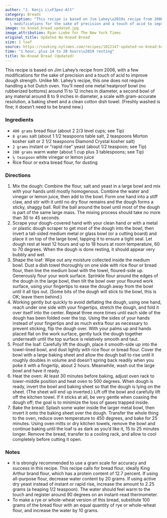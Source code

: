 ```yaml
---
author: "J. Kenji L\xF3pez-Alt"
category: Breads
description: "This recipe is based on Jim Lahey\u2019s recipe from 2006, with a few\
  \ modifications for the sake of precision and a touch of acid to improve dough strength."
image: no_knead_bread_updated.jpg
image_attribution: Ryan Liebe for The New York Times
original_title: Updated No-Knead Bread
size: 1 loaf
source: https://cooking.nytimes.com/recipes/1022147-updated-no-knead-breadundefined
time: "1 hour, plus 14 to 20 hours\u2019 resting"
title: No-Knead Bread (Updated)
---
```

This recipe is based on Jim Lahey’s recipe from 2006, with a few modifications for the sake of precision and a touch of acid to improve dough strength. Unlike Mr. Lahey’s recipe, this one does not require handling a hot Dutch oven. You’ll need one metal heatproof bowl (no rubberized bottoms) around 11 to 12 inches in diameter, a second bowl of any material around 8 to 9 inches in diameter, a scale with gram-accurate resolution, a baking sheet and a clean cotton dish towel. (Freshly washed is fine; it doesn’t need to be brand new.)

### Ingredients

* `400 grams` bread flour (about 2 2/3 level cups; see Tip)
* `8 grams` salt (about 1 1/2 teaspoons table salt, 2 teaspoons Morton kosher salt or 2 1/2 teaspoons Diamond Crystal kosher salt)
* `2 grams` instant or “rapid rise” yeast (about 1/2 teaspoon; see Tip)
* `280 grams` warm water (about 1 cup plus 3 tablespoons; see Tip)
* `⅛ teaspoon` white vinegar or lemon juice
* Rice flour or extra bread flour, for dusting

### Directions

1. Mix the dough: Combine the flour, salt and yeast in a large bowl and mix with your hands until mostly homogenous. Combine the water and vinegar or lemon juice, then add to the bowl. Form one hand into a stiff claw, and stir with it until no dry flour remains and the dough forms a sticky, shaggy ball. Roll the ball around the bowl until most of the dough is part of the same large mass. The mixing process should take no more than 30 to 45 seconds.
2. Scrape your dough-covered hand with your clean hand or with a metal or plastic dough scraper to get most of the dough into the bowl, then invert a tall-sided medium metal or glass bowl (or a cutting board) and place it on top of the large bowl, tapping it to ensure a tight seal. Let dough rest at least 12 hours and up to 18 hours at room temperature, 60 to 70 degrees. When the dough is done resting, it should appear very bubbly and wet.
3. Shape the loaf: Wipe out any moisture collected inside the medium bowl. Dust a dish towel thoroughly on one side with rice flour or bread flour, then line the medium bowl with the towel, floured-side up. Generously flour your work surface. Sprinkle flour around the edges of the dough in the large bowl, then tilt the bowl over your floured work surface, using your fingertips to ease the dough away from the bowl until it all tips out. (Some bits of the dough will stick to the bowl, this is OK; leave them behind.)
4. Working gently but quickly to avoid deflating the dough, using one hand, reach under one side with your fingertips, stretch the dough, and fold it over itself into the center. Repeat three more times until each side of the dough has been folded over the top. Using the sides of your hands instead of your fingertips and as much extra flour as necessary to prevent sticking, flip the dough over. With your palms up and hands placed flat on the work surface, gently tuck the dough together underneath until the top surface is relatively smooth and taut.
5. Proof the loaf: Carefully lift the dough, place it smooth-side up into the towel-lined bowl, and dust lightly with rice flour or bread flour. Cover the bowl with a large baking sheet and allow the dough ball to rise until it roughly doubles in volume and doesn’t spring back readily when you poke it with a fingertip, about 2 hours. Meanwhile, wash out the large bowl and have it ready.
6. Heat the oven: At least 30 minutes before baking, adjust oven rack to lower-middle position and heat oven to 500 degrees. When dough is ready, invert the bowl and baking sheet so that the dough is lying on the sheet. (The sheet will end up inverted.) Lift off the bowl and carefully lift off the kitchen towel. If it sticks at all, be very gentle when coaxing the dough off; the goal is to minimize the loss of gases trapped inside.
7. Bake the bread: Splash some water inside the larger metal bowl, then invert it onto the baking sheet over the dough. Transfer the whole thing to the oven, reduce oven temperature to 450 degrees, and bake for 25 minutes. Using oven mitts or dry kitchen towels, remove the bowl and continue baking until the loaf is as dark as you’d like it, 15 to 25 minutes longer. Remove the bread, transfer to a cooling rack, and allow to cool completely before cutting it open.

### Notes

* It is strongly recommended to use a gram scale for accuracy and success in this recipe. This recipe calls for bread flour, ideally King Arthur brand flour, which has a protein content of 12.7 percent. If using all-purpose flour, decrease water content by 20 grams. If using active dry yeast instead of instant or rapid rise, increase the amount to 2.25 grams (a heaping 1/2 teaspoon). The water should feel warm to the touch and register around 90 degrees on an instant-read thermometer.
* To make a rye or whole-wheat version of this bread, substitute 100 grams of the bread flour with an equal quantity of rye or whole-wheat flour, and increase the water by 10 grams.